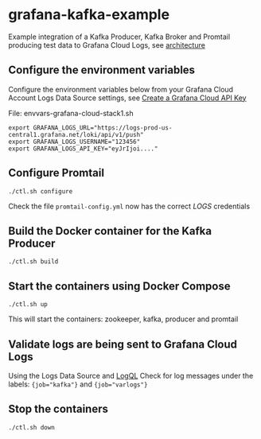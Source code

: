 # grafana-kafka-example
Example integration of a Kafka Producer, Kafka Broker and Promtail producing test data to Grafana Cloud Logs, see [architecture](https://github.com/grafana/grafana-kafka-example/blob/main/architecture1.png)

## Configure the environment variables 

Configure the environment variables below from your Grafana Cloud Account Logs Data Source settings, see [Create a Grafana Cloud API Key](https://grafana.com/docs/grafana-cloud/reference/create-api-key/)

File: envvars-grafana-cloud-stack1.sh

```
export GRAFANA_LOGS_URL="https://logs-prod-us-central1.grafana.net/loki/api/v1/push"
export GRAFANA_LOGS_USERNAME="123456"
export GRAFANA_LOGS_API_KEY="eyJrIjoi...."
```
## Configure Promtail
```
./ctl.sh configure
```
Check the file ```promtail-config.yml``` now has the correct _LOGS_ credentials
## Build the Docker container for the Kafka Producer
```
./ctl.sh build
```
## Start the containers using Docker Compose
```
./ctl.sh up
```
This will start the containers: zookeeper, kafka, producer and promtail
## Validate logs are being sent to Grafana Cloud Logs

Using the Logs Data Source and [LogQL](https://grafana.com/docs/loki/latest/logql/) Check for log messages under the labels: ```{job="kafka"}``` and ```{job="varlogs"}```
## Stop the containers
```
./ctl.sh down
```

